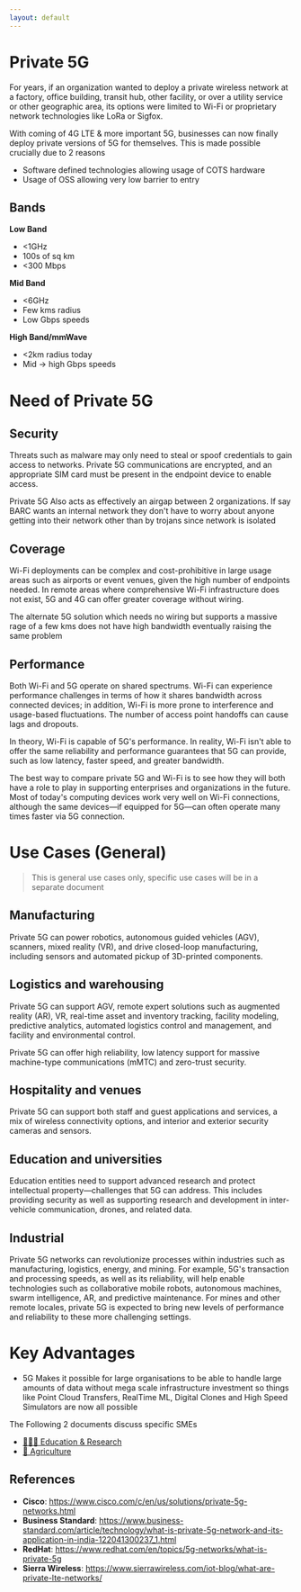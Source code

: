 ```yaml
---
layout: default
---
```


# Private 5G

For years, if an organization wanted to deploy a private wireless network at a factory, office building, transit hub, other facility, or over a utility service or other geographic area, its options were limited to Wi-Fi or proprietary network technologies like LoRa or Sigfox.

With coming of 4G LTE & more important 5G, businesses can now finally deploy private versions of 5G for themselves. This is made possible crucially due to 2 reasons
- Software defined technologies allowing usage of COTS hardware
- Usage of OSS allowing very low barrier to entry

## Bands
**Low Band**
- <1GHz
- 100s of sq km
- <300 Mbps

**Mid Band**
- <6GHz
- Few kms radius
- Low Gbps speeds

**High Band/mmWave**
- <2km radius today
- Mid &rarr; high Gbps speeds

# Need of Private 5G
## Security
Threats such as malware may only need to steal or spoof credentials to gain access to networks. Private 5G communications are encrypted, and an appropriate SIM card must be present in the endpoint device to enable access.

Private 5G Also acts as effectively an airgap between 2 organizations. If say BARC wants an internal network they don't have to worry about anyone getting into their network other than by trojans since network is isolated

## Coverage
Wi-Fi deployments can be complex and cost-prohibitive in large usage areas such as airports or event venues, given the high number of endpoints needed. In remote areas where comprehensive Wi-Fi infrastructure does not exist, 5G and 4G can offer greater coverage without wiring.

The alternate 5G solution which needs no wiring but supports a massive rage of a few kms does not have high bandwidth eventually raising the same problem

## Performance
Both Wi-Fi and 5G operate on shared spectrums. Wi-Fi can experience performance challenges in terms of how it shares bandwidth across connected devices; in addition, Wi-Fi is more prone to interference and usage-based fluctuations. The number of access point handoffs can cause lags and dropouts.

In theory, Wi-Fi is capable of 5G's performance. In reality, Wi-Fi isn't able to offer the same reliability and performance guarantees that 5G can provide, such as low latency, faster speed, and greater bandwidth.

The best way to compare private 5G and Wi-Fi is to see how they will both have a role to play in supporting enterprises and organizations in the future. Most of today's computing devices work very well on Wi-Fi connections, although the same devices—if equipped for 5G—can often operate many times faster via 5G connection.

# Use Cases (General)
> This is general use cases only, specific use cases will be in a separate document


## Manufacturing
Private 5G can power robotics, autonomous guided vehicles (AGV), scanners, mixed reality (VR), and drive closed-loop manufacturing, including sensors and automated pickup of 3D-printed components.

## Logistics and warehousing
Private 5G can support AGV, remote expert solutions such as augmented reality (AR), VR, real-time asset and inventory tracking, facility modeling, predictive analytics, automated logistics control and management, and facility and environmental control.

Private 5G can offer high reliability, low latency support for massive machine-type communications (mMTC) and zero-trust security.

## Hospitality and venues
Private 5G can support both staff and guest applications and services, a mix of wireless connectivity options, and interior and exterior security cameras and sensors.

## Education and universities
Education entities need to support advanced research and protect intellectual property—challenges that 5G can address. This includes providing security as well as supporting research and development in inter-vehicle communication, drones, and related data.

## Industrial
Private 5G networks can revolutionize processes within industries such as manufacturing, logistics, energy, and mining. For example, 5G's transaction and processing speeds, as well as its reliability, will help enable technologies such as collaborative mobile robots, autonomous machines, swarm intelligence, AR, and predictive maintenance. For mines and other remote locales, private 5G is expected to bring new levels of performance and reliability to these more challenging settings.

# Key Advantages
- 5G Makes it possible for large organisations to be able to handle large amounts of data without mega scale infrastructure investment so things like Point Cloud Transfers, RealTime ML, Digital Clones and High Speed Simulators are now all possible

The Following 2 documents discuss specific SMEs
- [👨🏻‍🏫 Education & Research](./008-SME-Edu.md)
- [🌾 Agriculture](./009-SME-Agri.md)

## References
- **Cisco**: https://www.cisco.com/c/en/us/solutions/private-5g-networks.html
- **Business Standard**: https://www.business-standard.com/article/technology/what-is-private-5g-network-and-its-application-in-india-122041300237_1.html
- **RedHat**: https://www.redhat.com/en/topics/5g-networks/what-is-private-5g
- **Sierra Wireless**: https://www.sierrawireless.com/iot-blog/what-are-private-lte-networks/